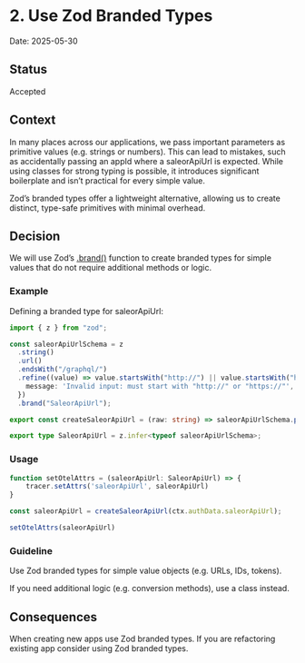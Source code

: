 # 2. Use Zod Branded Types

Date: 2025-05-30

## Status

Accepted

## Context

In many places across our applications, we pass important parameters as primitive values (e.g. strings or numbers). This can lead to mistakes, such as accidentally passing an appId where a saleorApiUrl is expected. While using classes for strong typing is possible, it introduces significant boilerplate and isn’t practical for every simple value.

Zod’s branded types offer a lightweight alternative, allowing us to create distinct, type-safe primitives with minimal overhead.

## Decision

We will use Zod’s [.brand()](https://zod.dev/api?id=branded-types) function to create branded types for simple values that do not require additional methods or logic.

### Example

Defining a branded type for saleorApiUrl:

```ts
import { z } from "zod";

const saleorApiUrlSchema = z
  .string()
  .url()
  .endsWith("/graphql/")
  .refine((value) => value.startsWith("http://") || value.startsWith("https://"), {
    message: 'Invalid input: must start with "http://" or "https://"',
  })
  .brand("SaleorApiUrl");

export const createSaleorApiUrl = (raw: string) => saleorApiUrlSchema.parse(raw);

export type SaleorApiUrl = z.infer<typeof saleorApiUrlSchema>;
```

### Usage

```ts
function setOtelAttrs = (saleorApiUrl: SaleorApiUrl) => {
    tracer.setAttrs('saleorApiUrl', saleorApiUrl)
}

const saleorApiUrl = createSaleorApiUrl(ctx.authData.saleorApiUrl);

setOtelAttrs(saleorApiUrl)
```

### Guideline

Use Zod branded types for simple value objects (e.g. URLs, IDs, tokens).

If you need additional logic (e.g. conversion methods), use a class instead.

## Consequences

When creating new apps use Zod branded types. If you are refactoring existing app consider using Zod branded types.
